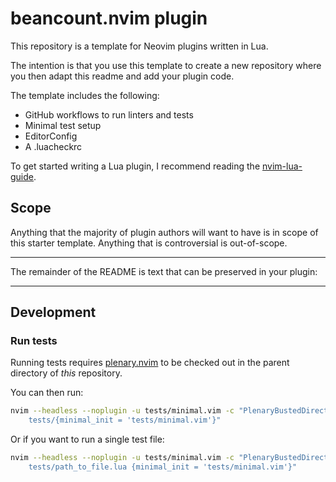 # beancount.nvim plugin

This repository is a template for Neovim plugins written in Lua.

The intention is that you use this template to create a new repository where you
then adapt this readme and add your plugin code.

The template includes the following:

- GitHub workflows to run linters and tests
- Minimal test setup
- EditorConfig
- A .luacheckrc

To get started writing a Lua plugin, I recommend reading the [nvim-lua-guide][nvim-lua-guide].

## Scope

Anything that the majority of plugin authors will want to have is in scope of
this starter template. Anything that is controversial is out-of-scope.

---

The remainder of the README is text that can be preserved in your plugin:

---

## Development

### Run tests

Running tests requires [plenary.nvim][plenary] to be checked out in the parent
directory of *this* repository.

You can then run:

```bash
nvim --headless --noplugin -u tests/minimal.vim -c "PlenaryBustedDirectory 
    tests/{minimal_init = 'tests/minimal.vim'}"
```

Or if you want to run a single test file:

```bash
nvim --headless --noplugin -u tests/minimal.vim -c "PlenaryBustedDirectory
    tests/path_to_file.lua {minimal_init = 'tests/minimal.vim'}"
```

[nvim-lua-guide]: https://github.com/nanotee/nvim-lua-guide
[plenary]: https://github.com/nvim-lua/plenary.nvim
